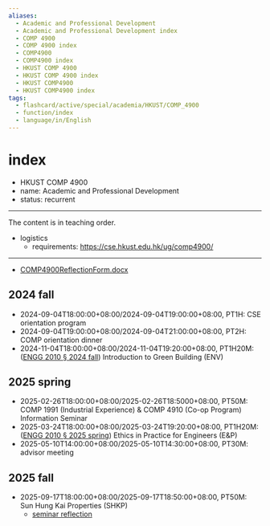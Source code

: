 ```yaml
---
aliases:
  - Academic and Professional Development
  - Academic and Professional Development index
  - COMP 4900
  - COMP 4900 index
  - COMP4900
  - COMP4900 index
  - HKUST COMP 4900
  - HKUST COMP 4900 index
  - HKUST COMP4900
  - HKUST COMP4900 index
tags:
  - flashcard/active/special/academia/HKUST/COMP_4900
  - function/index
  - language/in/English
---
```


# index

- HKUST COMP 4900
- name: Academic and Professional Development
- status: recurrent

---

The content is in teaching order.

- logistics
  - requirements: <https://cse.hkust.edu.hk/ug/comp4900/>

---

- [COMP4900ReflectionForm.docx](attachments/COMP4900ReflectionForm.docx)

## 2024 fall

- 2024-09-04T18:00:00+08:00/2024-09-04T19:00:00+08:00, PT1H: CSE orientation program
- 2024-09-04T19:00:00+08:00/2024-09-04T21:00:00+08:00, PT2H: COMP orientation dinner
- 2024-11-04T18:00:00+08:00/2024-11-04T19:20:00+08:00, PT1H20M: \([ENGG 2010 § 2024 fall](../ENGG%202010/index.md#2024%20fall)\) Introduction to Green Building \(ENV\)

## 2025 spring

- 2025-02-26T18:00:00+08:00/2025-02-26T18:5000+08:00, PT50M: COMP 1991 \(Industrial Experience\) & COMP 4910 \(Co-op Program\) Information Seminar
- 2025-03-24T18:00:00+08:00/2025-03-24T19:20:00+08:00, PT1H20M: \([ENGG 2010 § 2025 spring](../ENGG%202010/index.md#2025%20spring)\) Ethics in Practice for Engineers \(E&P\)
- 2025-05-10T14:00:00+08:00/2025-05-10T14:30:00+08:00, PT30M: advisor meeting

## 2025 fall

- 2025-09-17T18:00:00+08:00/2025-09-17T18:50:00+08:00, PT50M: Sun Hung Kai Properties \(SHKP\)
  - [seminar reflection](assignments/[2025.9.17]%20Reflection%20Report_%20Sun%20Hung%20Kai%20Properties%20(SHKP)/index.md)
